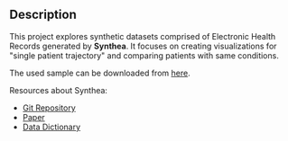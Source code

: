 ## Description

This project explores synthetic datasets comprised of Electronic Health Records generated by **Synthea**. It focuses on creating visualizations for "single patient trajectory" and comparing patients with same conditions.

The used sample can be downloaded from [here](https://synthetichealth.github.io/synthea-sample-data/downloads/synthea_sample_data_csv_apr2020.zip).

Resources about Synthea:

- [Git Repository](https://github.com/synthetichealth/synthea)
- [Paper](https://academic.oup.com/jamia/article/25/3/230/4098271)
- [Data Dictionary](https://github.com/synthetichealth/synthea)

